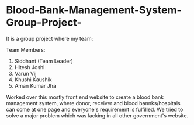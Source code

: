 # Blood-Bank-Management-System-Group-Project-

It is a group project where my team:


Team Members:
1) Siddhant (Team Leader)
2) Hitesh Joshi
3) Varun Vij
4) Khushi Kaushik
5) Aman Kumar Jha

Worked over this mostly front end website to create a blood bank management system, where donor, receiver and blood bannks/hospitals can come at one page and everyone's requirement is fulfilled.
We tried to solve a major problem which was lacking in all other government's website.
